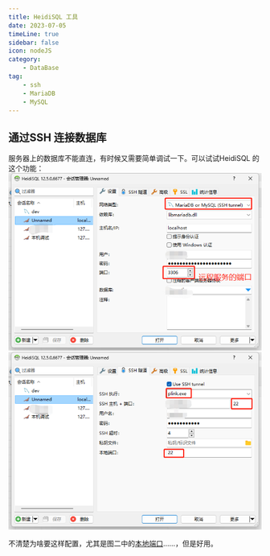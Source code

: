 ```yaml
---
title: HeidiSQL 工具     
date: 2023-07-05    
timeLine: true
sidebar: false  
icon: nodeJS  
category:  
    - DataBase       
tag:  
    - ssh  
    - MariaDB  
    - MySQL         
---    
```



## 通过SSH 连接数据库  
服务器上的数据库不能直连，有时候又需要简单调试一下。可以试试HeidiSQL 的这个功能：  
![](./img/ssh_1.png)  
![](./img/ssh_2.png)  

不清楚为啥要这样配置，尤其是图二中的[本地端口](https://www.heidisql.com/forum.php?t=24073#p30739)……，但是好用。  